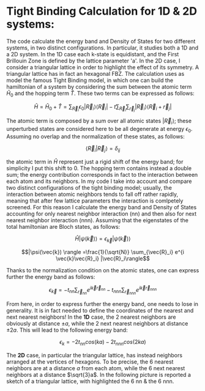 # Tight Binding Calculation for 1D & 2D systems:
The code calculate the energy band and Density of States for two different systems, in two distinct configurations. In particular, it studies both a 1D and a 2D system.
In the 1D case each k-state is equidistant, and the First Brillouin Zone is defined by the lattice parameter 'a'.
In the 2D case, I consider a triangular lattice in order to highlight the effect of its symmetry. A triangular lattice has in fact an hexagonal FBZ.
The calculation uses as model the famous Tight Binding model, in which one can build the hamiltonian of a system by considering the sum between the atomic term $\hat{H}_0$ and the hopping term $\hat{T}$. These two terms can be expressed as follows:

```math
\hat{H} = \hat{H}_0 + \hat{T} = \sum_{\vec{R}_i} \epsilon_0 |\vec{R}_i\rangle \langle\vec{R}_i| - t \sum_{\vec{R}_i} \sum_{\vec{r}_j} |\vec{R}_i\rangle \langle\vec{R}_i + \vec{r}_j|
```

The atomic term is composed by a sum over all atomic states $|\vec{R}_i\rangle$; these unperturbed states are considered here to be all degenerate at energy $\epsilon_0$. Assuming no overlap and the normalization of these states, as follows:

```math
\langle\vec{R}_i|\vec{R}_j\rangle=\delta_{ij}
```

the atomic term in $\hat{H}$ represent just a rigid shift of the energy band; for simplicity I put this shift to 0.
The hopping term contains instead a double sum; the energy contribution corresponds in fact to the interaction between each atom and its neighbors.
In my code I take into account and compare two distinct configurations of the tight binding model; usually, the interaction between atomic neighbors tends to fall off rather rapidly, meaning that after few lattice parameters the interaction is comlpetely screened. For this reason I calculate the energy band and Density of States accounting for only nearest neighbor interaction (nn) and then also for next nearest neighbor interaction (nnn).
Assuming that the eigenstates of the total hamiltonian are Bloch states, as follows:

```math
\hat{H} |\psi(\vec{k}) \rangle = \epsilon_{\vec{k}}|\psi(\vec{k}) \rangle
```

```math
|\psi(\vec{k}) \rangle =\frac{1}{\sqrt{N}} \sum_{\vec{R}_i} e^{i \vec{k}\vec{R}_i} |\vec{R}_i\rangle
```

Thanks to the normalization condition on the atomic states, one can express further the energy band as follows:

```math
\epsilon_{\vec{k}} = -t_{nn} \sum_{\vec{r}_{nn}} e^{i \vec{k}\vec{r}_{nn}} - t_{nnn} \sum_{\vec{r}_{nnn}} e^{i \vec{k}\vec{r}_{nnn}}
```

From here, in order to express further the energy band, one needs to lose in generality. It is in fact needed to define the coordinates of the nearest and next nearest neighbors! 
In the **1D** case, the 2 nearest neighbors are obviously at distance $\pm a$, while the 2 next nearest neighbors at distance $\pm 2a$. This will lead to the following energy band:

```math
\epsilon_k = -2t_{nn}cos(ka) - 2t_{nnn}cos(2ka)
```

The **2D** case, in particular the triangular lattice, has instead neighbors arranged at the vertices of hexagons. To be precise, the 6 nearest neighbors are at a distance $a$ from each atom, while the 6 next nearest neighbors at a distance $\sqrt{3}a$. In the following picture is reported a sketch of a triangular lattice, with highlighted the 6 nn & the 6 nnn.

